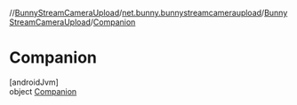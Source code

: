//[BunnyStreamCameraUpload](../../../../index.md)/[net.bunny.bunnystreamcameraupload](../../index.md)/[BunnyStreamCameraUpload](../index.md)/[Companion](index.md)

# Companion

[androidJvm]\
object [Companion](index.md)
